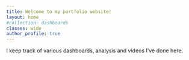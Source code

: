 ```yaml
---
title: Welcome to my portfolio website!
layout: home
#collection: dashboards
classes: wide
author_profile: true
---
```


I keep track of various dashboards, analysis and videos I've done here.